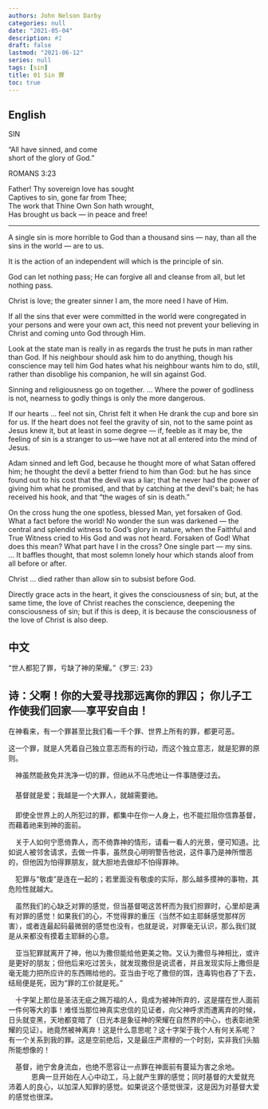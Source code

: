 ```yaml
---
authors: John Nelson Darby
categories: null
date: "2021-05-04"
description: #1
draft: false
lastmod: "2021-06-12"
series: null
tags: [sin]
title: 01 Sin 罪
toc: true
---
```




<!--more-->
## English

SIN  

“All have sinned, and come  
short of the glory of God.”  

ROMANS 3:23  


Father! Thy sovereign love has sought  
    Captives to sin, gone far from Thee;  
The work that Thine Own Son hath wrought,  
    Has brought us back — in peace and free!  

___
A single sin is more horrible to God than a thousand sins — nay, than all the sins in the world — are to us.  


It is the action of an independent will which is the principle of sin.  


God can let nothing pass; He can forgive all and cleanse from all, but let nothing pass.  


Christ is love; the greater sinner I am, the more need I have of Him.  

 
If all the sins that ever were committed in the world were congregated in your persons and were your own act, this need not prevent your believing in Christ and coming unto God through Him.  

 
Look at the state man is really in as regards the trust he puts in man rather than God. If his neighbour should ask him to do anything, though his conscience may tell him God hates what his neighbour wants him to do, still, rather than disoblige his companion, he will sin against God.  


Sinning and religiousness go on together. … Where the power of godliness is not, nearness to godly things is only the more dangerous.  


If our hearts … feel not sin, Christ felt it when He drank the cup and bore sin for us. If the heart does not feel the gravity of sin, not to the same point as Jesus knew it, but at least in some degree — if, feeble as it may be, the feeling of sin is a stranger to us—we have not at all entered into the mind of Jesus.  


Adam sinned and left God, because he thought more of what Satan offered him; he thought the devil a better friend to him than God: but he has since found out to his cost that the devil was a liar; that he never had the power of giving him what he promised, and that by catching at the devil's bait; he has received his hook, and that “the wages of sin is death.”  

 
On the cross hung the one spotless, blessed Man, yet forsaken of God. What a fact before the world! No wonder the sun was darkened — the central and splendid witness to God’s glory in nature, when the Faithful and True Witness cried to His God and was not heard. Forsaken of God! What does this mean? What part have I in the cross? One single part — my sins. … It baffles thought, that most solemn lonely hour which stands aloof from all before or after.  

 
Christ … died rather than allow sin to subsist before God.  


Directly grace acts in the heart, it gives the consciousness of sin; but, at the same time, the love of Christ reaches the conscience, deepening the consciousness of sin; but if this is deep, it is because the consciousness of the love of Christ is also deep.  


## 中文
“世人都犯了罪，亏缺了神的荣耀。”《罗三: 23》

诗：父啊！你的大爱寻找那远离你的罪囚；
你儿子工作使我们回家──享平安自由！
----


  在神看来，有一个罪甚至比我们看一千个罪、世界上所有的罪，都更可恶。  
    
  这一个罪，就是人凭着自己独立意志而有的行动，而这个独立意志，就是犯罪的原则。  

　神虽然能赦免并洗净一切的罪，但祂从不马虎地让一件事随便过去。  
　  
　基督就是爱；我越是一个大罪人，就越需要祂。  
　  
　即使全世界上的人所犯过的罪，都集中在你一人身上，也不能拦阻你信靠基督，而藉着祂来到神的面前。  

　关于人如何宁愿倚靠人，而不倚靠神的情形，请看一看人的光景，便可知道。比如说人被邻舍请求，去做一件事，虽然良心明明警告他说，这件事乃是神所憎恶的，但他因为怕得罪朋友，就大胆地去做却不怕得罪神。  

　犯罪与“敬虔”是连在一起的；若里面没有敬虔的实际，那么越多摸神的事物，其危险性就越大。  

　虽然我们的心缺乏对罪的感觉，但当基督喝这苦杯而为我们担罪时，心里却是满有对罪的感觉！如果我们的心，不觉得罪的重压（当然不如主耶稣感觉那样厉害），或者连最起码最微弱的感觉也没有，也就是说，对罪毫无认识，那么我们就是从来都没有摸着主耶稣的心意。  

　亚当犯罪就离开了神，他以为撒但能给他更美之物。又认为撒但与神相比，或许是更好的朋友；但他后来吃过苦头，就发现撒但是说谎者，并且发现实际上撒但是毫无能力把所应许的东西赐给他的。亚当由于吃了撒但的饵，连毒钩也吞了下去，结局便是死，因为“罪的工价就是死。”  

　十字架上那位是圣洁无疵之赐万福的人，竟成为被神所弃的，这是摆在世人面前一件何等大的事！难怪当那位神真实忠信的见证者，向父神呼求而遭离弃的时候，日头就变黑，天地都变暗了（日光本是象征神的荣耀在自然界的中心，也表彰祂荣耀的见证）。祂竟然被神离弃！这是什么意思呢？这十字架于我个人有何关系呢？有一个关系到我的罪。这是空前绝后，又是最庄严肃穆的一个时刻，实非我们头脑所能想像的！  

　基督，祂宁舍身流血，也绝不愿容让一点罪在神面前有蔓延为害之余地。  
　　
　恩典一旦开始在人心中动工，马上就产生罪的感觉；同时基督的大爱就充沛着人的良心，以加深人知罪的感觉。如果说这个感觉很深，这是因为对基督大爱的感觉也很深。  
